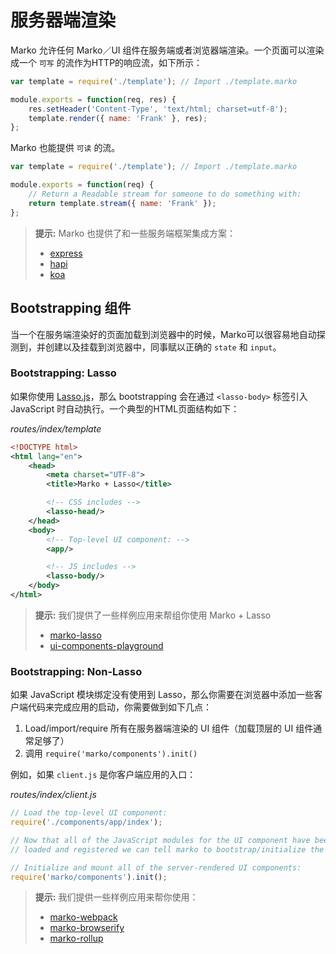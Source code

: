 # 服务器端渲染

Marko 允许任何 Marko／UI 组件在服务端或者浏览器端渲染。一个页面可以渲染成一个  `可写` 的流作为HTTP的响应流，如下所示：

```js
var template = require('./template'); // Import ./template.marko

module.exports = function(req, res) {
    res.setHeader('Content-Type', 'text/html; charset=utf-8');
    template.render({ name: 'Frank' }, res);
};
```

Marko 也能提供 `可读` 的流。

```js
var template = require('./template'); // Import ./template.marko

module.exports = function(req) {
    // Return a Readable stream for someone to do something with:
    return template.stream({ name: 'Frank' });
};
```

> **提示:** Marko 也提供了和一些服务端框架集成方案：
> 
> - [express](/docs/express)
> - [hapi](/docs/hapi)
> - [koa](/docs/koa)

## Bootstrapping 组件

当一个在服务端渲染好的页面加载到浏览器中的时候，Marko可以很容易地自动探测到，并创建以及挂载到浏览器中，同事赋以正确的 `state` 和 `input`。

### Bootstrapping: Lasso

如果你使用 [Lasso.js](https://github.com/lasso-js/lasso)，那么 bootstrapping 会在通过 `<lasso-body>` 标签引入 JavaScript 时自动执行。一个典型的HTML页面结构如下：

_routes/index/template_

```xml
<!DOCTYPE html>
<html lang="en">
    <head>
        <meta charset="UTF-8">
        <title>Marko + Lasso</title>

        <!-- CSS includes -->
        <lasso-head/>
    </head>
    <body>
        <!-- Top-level UI component: -->
        <app/>

        <!-- JS includes -->
        <lasso-body/>
    </body>
</html>
```

> **提示:** 我们提供了一些样例应用来帮组你使用 Marko + Lasso
> 
> - [marko-lasso](https://github.com/marko-js-samples/marko-lasso)
> - [ui-components-playground](https://github.com/marko-js-samples/ui-components-playground)


### Bootstrapping: Non-Lasso

如果 JavaScript 模块绑定没有使用到 Lasso，那么你需要在浏览器中添加一些客户端代码来完成应用的启动，你需要做到如下几点：

1. Load/import/require 所有在服务器端渲染的 UI 组件（加载顶层的 UI 组件通常足够了） 
2. 调用 `require('marko/components').init()`

例如，如果 `client.js` 是你客户端应用的入口：

_routes/index/client.js_
```js
// Load the top-level UI component:
require('./components/app/index');

// Now that all of the JavaScript modules for the UI component have been
// loaded and registered we can tell marko to bootstrap/initialize the app

// Initialize and mount all of the server-rendered UI components:
require('marko/components').init();
```

> **提示:** 我们提供一些样例应用来帮你使用：
> 
> - [marko-webpack](https://github.com/marko-js-samples/marko-webpack)
> - [marko-browserify](https://github.com/marko-js-samples/marko-browserify)
> - [marko-rollup](https://github.com/marko-js-samples/marko-rollup)
